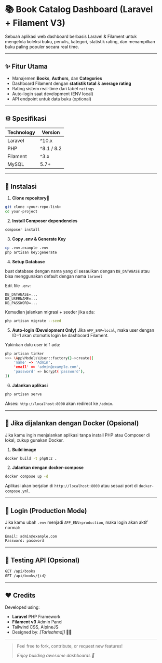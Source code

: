 # 📚 Book Catalog Dashboard (Laravel + Filament V3)

Sebuah aplikasi web dashboard berbasis Laravel & Filament untuk mengelola koleksi buku, penulis, kategori, statistik rating, dan menampilkan buku paling populer secara real time.

---

## ✨ Fitur Utama

- Manajemen **Books**, **Authors**, dan **Categories**
- Dashboard Filament dengan **statistik total** & **average rating**
- Rating sistem real-time dari tabel `ratings`
- Auto-login saat development (ENV local)
- API endpoint untuk data buku (optional)

---

## ⚙️ Spesifikasi

| Technology | Version |
|------------|---------|
| Laravel    | ^10.x   |
| PHP        | ^8.1 / 8.2 |
| Filament   | ^3.x    |
| MySQL      | 5.7+    |

---

## 🚀 Instalasi

1. **Clone repository📂**

```bash
git clone <your-repo-link>
cd your-project
````

2. **Install Composer dependencies**

```bash
composer install
```

3. **Copy .env & Generate Key**

```bash
cp .env.example .env
php artisan key:generate
```

4. **Setup Database**

buat database dengan nama yang di sesauikan dengan `DB_DATABASE` atau bisa menggunakan default dengan nama `laravel`

Edit file `.env`:

```
DB_DATABASE=...
DB_USERNAME=...
DB_PASSWORD=...
```

Kemudian jalankan migrasi + seeder jika ada:

```bash
php artisan migrate --seed
```

5. **Auto-login (Development Only)**
   Jika `APP_ENV=local`, maka user dengan ID=1 akan otomatis login ke dashboard Filament.

Yakinkan dulu user id 1 ada:

```bash
php artisan tinker
>>> \App\Models\User::factory()->create([
    'name' => 'Admin',
    'email' => 'admin@example.com',
    'password' => bcrypt('password'),
])
```

6. **Jalankan aplikasi**

```bash
php artisan serve
```

Akses: `http://localhost:8000` akan redirect ke `/admin`.

---

## 🐳 Jika dijalankan dengan Docker (Opsional)

Jika kamu ingin menjalankan aplikasi tanpa install PHP atau Composer di lokal, cukup gunakan Docker.

1. **Build image**

```bash
docker build -t php8:2 .
```

2. **Jalankan dengan docker-compose**

```bash
docker compose up -d
```

Aplikasi akan berjalan di `http://localhost:8000` atau sesuai port di `docker-compose.yml`.

---

## 🔑 Login (Production Mode)

Jika kamu ubah `.env` menjadi `APP_ENV=production`, maka login akan aktif normal:

```
Email: admin@example.com
Password: password
```

---

## 🧪 Testing API (Opsional)

```bash
GET /api/books
GET /api/books/{id}
```

---

## ❤️ Credits

Developed using:

* **Laravel** PHP Framework
* **Filament v3** Admin Panel
* Tailwind CSS, AlpineJS
* Designed by: *\[Tarisahmdj]* 👨‍💻

---

> Feel free to fork, contribute, or request new features!
>
> *Enjoy building awesome dashboards 🚀*